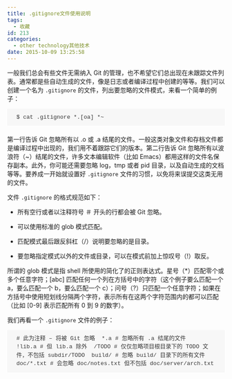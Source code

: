 ```yaml
---
title: .gitignore文件使用说明
tags:
  - 收藏
id: 213
categories:
  - other technology其他技术
date: 2015-10-09 13:25:58
---
```


一般我们总会有些文件无需纳入 Git 的管理，也不希望它们总出现在未跟踪文件列表。通常都是些自动生成的文件，像是日志或者编译过程中创建的等等。我们可以创建一个名为&nbsp;<wbr />`.gitignore`&nbsp;<wbr />的文件，列出要忽略的文件模式，来看一个简单的例子：
<pre style="white-space: normal; background-color: rgb(247, 247, 247); border: 0px; margin-top: 0px; margin-bottom: 1.625em; padding: 0.75em 1.625em; vertical-align: baseline; font-family: &#39;Courier 10 pitch&#39;, Courier, monospace; color: rgb(55, 55, 55); line-height: 1.5; font-size: 13px; outline: 0px; overflow: auto;" class="brush:cpp;toolbar:false;">$&nbsp;cat&nbsp;.gitignore&nbsp;*.[oa]&nbsp;*~</pre>

第一行告诉 Git 忽略所有以 .o 或 .a 结尾的文件。一般这类对象文件和存档文件都是编译过程中出现的，我们用不着跟踪它们的版本。第二行告诉 Git 忽略所有以波浪符（~）结尾的文件，许多文本编辑软件（比如 Emacs）都用这样的文件名保存副本。此外，你可能还需要忽略 log，tmp 或者 pid 目录，以及自动生成的文档等等。要养成一开始就设置好&nbsp;<wbr />`.gitignore`&nbsp;<wbr />文件的习惯，以免将来误提交这类无用的文件。

文件&nbsp;<wbr />`.gitignore`&nbsp;<wbr />的格式规范如下：

*   所有空行或者以注释符号 ＃ 开头的行都会被 Git 忽略。

*   可以使用标准的 glob 模式匹配。

*   匹配模式最后跟反斜杠（/）说明要忽略的是目录。

*   要忽略指定模式以外的文件或目录，可以在模式前加上惊叹号（!）取反。

所谓的 glob 模式是指 shell 所使用的简化了的正则表达式。星号（*）匹配零个或多个任意字符；[abc] 匹配任何一个列在方括号中的字符（这个例子要么匹配一个 a，要么匹配一个 b，要么匹配一个 c）；问号（?）只匹配一个任意字符；如果在方括号中使用短划线分隔两个字符，表示所有在这两个字符范围内的都可以匹配（比如 [0-9] 表示匹配所有 0 到 9 的数字）。

我们再看一个&nbsp;<wbr />`.gitignore`&nbsp;<wbr />文件的例子：
<pre style="white-space: normal; background-color: rgb(247, 247, 247); border: 0px; margin-top: 0px; margin-bottom: 1.625em; padding: 0.75em 1.625em; vertical-align: baseline; font-family: &#39;Courier 10 pitch&#39;, Courier, monospace; color: rgb(55, 55, 55); line-height: 1.5; font-size: 13px; outline: 0px; overflow: auto;" class="brush:cpp;toolbar:false;">#&nbsp;此为注释&nbsp;–&nbsp;将被&nbsp;Git&nbsp;忽略&nbsp;
*.a&nbsp;#&nbsp;忽略所有&nbsp;.a&nbsp;结尾的文件&nbsp;
!lib.a&nbsp;#&nbsp;但&nbsp;lib.a&nbsp;除外&nbsp;
/TODO&nbsp;#&nbsp;仅仅忽略项目根目录下的&nbsp;TODO&nbsp;文件，不包括&nbsp;subdir/TODO&nbsp;
build/&nbsp;#&nbsp;忽略&nbsp;build/&nbsp;目录下的所有文件&nbsp;
doc/*.txt&nbsp;#&nbsp;会忽略&nbsp;doc/notes.txt&nbsp;但不包括&nbsp;doc/server/arch.txt</pre>